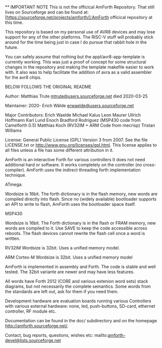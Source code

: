 ** IMPORTANT NOTE
This is not the officical AmForth Repository. That still lives on Sourceforge
and can be found at:
[https://sourceforge.net/projects/amforth/]:AmForth officical repository
at this time.

This repository is based on my personal use of AVR8 devices and may lose
support for any of the other platforms. The RISC-V stuff will probably stick
around for the time being just in case I do pursue that rabbit hole in the
future.

You can safely assume that nothing but the appl/avr8-app-template is currently
working. This was just a proof of concept for some structural changes in the
repository and making the template makefile easier to work with. It also was to
help facilitate the addition of avra as a valid assembler for the avr8 chips.

BELOW FOLLOWS THE ORIGINAL README

Author:
    Matthias Trute <mtrute@users.sourceforge.net>
    died 2020-03-25

Maintainer:
    2020-     Erich Wälde <erwaelde@users.sourceforge.net>

Major Contributors:
    Erich Waelde
    Michael Kalus
    Leon Maurer
    Ullrich Hoffmann
    Karl Lund
    Enoch
    Bradford Rodriguez (MSP430 code from Camelforth 0.5)
    Matthias Koch (RV32IM + ARM Code from mecrisp)
    Tristan Williams

License: General Public License (GPL) Version 3 from 2007. See the
file LICENSE.txt or http://www.gnu.org/licenses/gpl.html. This
license applies to all files unless a file has some different
attribution in it.

AmForth is an interactive Forth for various controllers
It does not need additional hard or software. It works 
completely on the controller (no cross-compiler). AmForth 
uses the indirect threading forth implementation technique.

ATmega:

  Wordsize is 16bit. The forth dictionary is in the flash memory, new 
  words are compiled directly into flash. Since no (widely available) 
  bootloader supports an API to write to flash, AmForth uses the 
  bootloader space itself.

MSP430
  
  Wordsize is 16bit. The Forth dictionary is in the flash or FRAM memory, 
  new words are compiled to it. Use SAVE to keep the code accessible across
  reboots. The flash devices cannot rewrite the flash cell once a 
  word is written.

RV32IM
  Wordsize is 32bit. Uses a unified memory model.

ARM Cortex-M
  Wordsize is 32bit. Uses a unified memory model

AmForth is implemented in assembly and Forth. The code is stable
and well tested. The 32bit variante are newer and may have less
features.

All words have Forth 2012 (CORE and various extenion word sets)
stack diagrams, but not necessarily the complete semantics. Some
words from the standards are left out, ask for them if you need them.

Development hardware are evaluation boards running various Controllers
with various external hardware: none, led, push-buttons, SD-card, 
ethernet controller, RF module etc. 

Documentation can be found in the doc/ subdirectory and
on the homepage http://amforth.sourceforge.net/.

Contact, bug reports, questions, wishes etc:
    mailto:amforth-devel@lists.sourceforge.net
